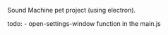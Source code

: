 Sound Machine pet project (using electron).

todo:
     - open-settings-window function in the main.js
